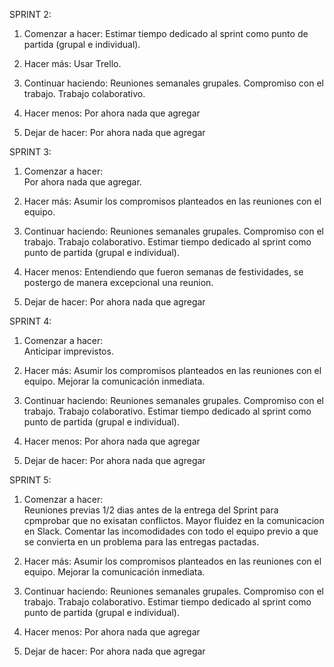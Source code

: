 
SPRINT 2:
1. Comenzar a hacer:
Estimar tiempo dedicado al sprint como punto de partida (grupal e individual).
  
2. Hacer más:
Usar Trello.

3. Continuar haciendo:
Reuniones semanales grupales.
Compromiso con el trabajo.
Trabajo colaborativo.

4. Hacer menos:
Por ahora nada que agregar

5. Dejar de hacer:
Por ahora nada que agregar

SPRINT 3:
1. Comenzar a hacer:   
Por ahora nada que agregar.

2. Hacer más:
Asumir los compromisos planteados en las reuniones con el equipo.

3. Continuar haciendo:
Reuniones semanales grupales.
Compromiso con el trabajo.
Trabajo colaborativo.
Estimar tiempo dedicado al sprint como punto de partida (grupal e individual).

4. Hacer menos:
Entendiendo que fueron semanas de festividades, se postergo de manera excepcional una reunion. 

5. Dejar de hacer:
Por ahora nada que agregar


SPRINT 4:
1. Comenzar a hacer:   
Anticipar imprevistos.

2. Hacer más:
Asumir los compromisos planteados en las reuniones con el equipo. Mejorar la comunicación inmediata.

3. Continuar haciendo:
Reuniones semanales grupales.
Compromiso con el trabajo.
Trabajo colaborativo.
Estimar tiempo dedicado al sprint como punto de partida (grupal e individual).

4. Hacer menos:
Por ahora nada que agregar 

5. Dejar de hacer:
Por ahora nada que agregar

SPRINT 5:
1. Comenzar a hacer:   
Reuniones previas 1/2 dias antes de la entrega del Sprint para cpmprobar que no exisatan conflictos.
Mayor fluidez en la comunicacion en Slack.
Comentar las incomodidades con todo el equipo previo a que se convierta en un problema para las entregas pactadas.

2. Hacer más:
Asumir los compromisos planteados en las reuniones con el equipo. Mejorar la comunicación inmediata.

3. Continuar haciendo:
Reuniones semanales grupales.
Compromiso con el trabajo.
Trabajo colaborativo.
Estimar tiempo dedicado al sprint como punto de partida (grupal e individual).

4. Hacer menos:
Por ahora nada que agregar 

5. Dejar de hacer:
Por ahora nada que agregar